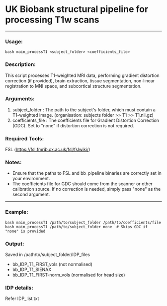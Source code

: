 # UK Biobank structural pipeline for processing T1w scans
---
### Usage: 
```
bash main_processT1 <subject_folder> <coefficients_file>
```

### Description:
This script processes T1-weighted MRI data, performing gradient distortion correction (if provided), brain extraction, tissue segmentation, non-linear registration to MNI space, and subcortical structure segmentation.

### Arguments:
1) subject_folder        : The path to the subject's folder, which must contain a T1-weighted image. (organisation: subjects folder >> T1 >> T1.nii.gz)
2) coefficients_file     : The coefficients file for Gradient Distortion Correction (GDC). Set to "none" if distortion correction is not required.

### Required Tools: 
FSL (https://fsl.fmrib.ox.ac.uk/fsl/fslwiki/)

### Notes:
- Ensure that the paths to FSL and bb_pipeline binaries are correctly set in your environment.
- The coefficients file for GDC should come from the scanner or other calibration source. If no correction is needed, simply pass "none" as the second argument.
---
### Example:
```
bash main_processT1 /path/to/subject_folder /path/to/coefficients/file
bash main_processT1 /path/to/subject_folder none  # Skips GDC if "none" is provided
```
### Output:
Saved in /path/to/subject_folder/IDP_files
- bb_IDP_T1_FIRST_vols (not normalised)
- bb_IDP_T1_SIENAX
- bb_IDP_T1_FIRST-norm_vols (normalised for head size)

### IDP details:
Refer IDP_list.txt 


